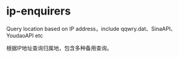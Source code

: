 ip-enquirers
============

Query location based on IP address，include qqwry.dat、SinaAPI、YoudaoAPI etc

根据IP地址查询归属地，包含多种备用查询。